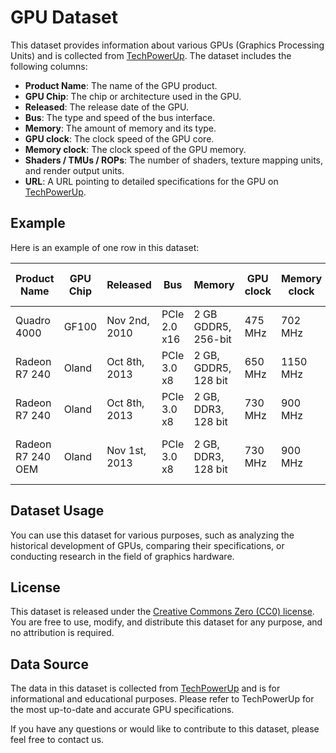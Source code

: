 # GPU Dataset

This dataset provides information about various GPUs (Graphics Processing Units) and is collected from [TechPowerUp](https://www.techpowerup.com/). The dataset includes the following columns:

- **Product Name**: The name of the GPU product.
- **GPU Chip**: The chip or architecture used in the GPU.
- **Released**: The release date of the GPU.
- **Bus**: The type and speed of the bus interface.
- **Memory**: The amount of memory and its type.
- **GPU clock**: The clock speed of the GPU core.
- **Memory clock**: The clock speed of the GPU memory.
- **Shaders / TMUs / ROPs**: The number of shaders, texture mapping units, and render output units.
- **URL**: A URL pointing to detailed specifications for the GPU on [TechPowerUp](https://www.techpowerup.com/).

## Example

Here is an example of one row in this dataset:

| Product Name      | GPU Chip | Released       | Bus         | Memory              | GPU clock | Memory clock | Shaders / TMUs / ROPs | URL                                      |
|-------------------|----------|----------------|-------------|---------------------|-----------|--------------|-----------------------|------------------------------------------|
| Quadro 4000       | GF100    | Nov 2nd, 2010  | PCIe 2.0 x16 | 2 GB GDDR5, 256-bit | 475 MHz   | 702 MHz      | 256 / 32 / 32         | [/gpu-specs/quadro-4000.c898](https://www.techpowerup.com/gpu-specs/quadro-4000.c898) |
| Radeon R7 240     | Oland    | Oct 8th, 2013  | PCIe 3.0 x8 | 2 GB, GDDR5, 128 bit | 650 MHz   | 1150 MHz     | 320 / 20 / 8          | [/gpu-specs/radeon-r7-240.c3130](https://www.techpowerup.com/gpu-specs/radeon-r7-240.c3130) |
| Radeon R7 240     | Oland    | Oct 8th, 2013  | PCIe 3.0 x8 | 2 GB, DDR3, 128 bit  | 730 MHz   | 900 MHz      | 320 / 20 / 8          | [/gpu-specs/radeon-r7-240.c2463](https://www.techpowerup.com/gpu-specs/radeon-r7-240.c2463) |
| Radeon R7 240 OEM | Oland    | Nov 1st, 2013  | PCIe 3.0 x8 | 2 GB, DDR3, 128 bit  | 730 MHz   | 900 MHz      | 320 / 20 / 8          | [/gpu-specs/radeon-r7-240-oem.c2542](https://www.techpowerup.com/gpu-specs/radeon-r7-240-oem.c2542) |



## Dataset Usage

You can use this dataset for various purposes, such as analyzing the historical development of GPUs, comparing their specifications, or conducting research in the field of graphics hardware.

## License

This dataset is released under the [Creative Commons Zero (CC0) license](https://creativecommons.org/publicdomain/zero/1.0/legalcode). You are free to use, modify, and distribute this dataset for any purpose, and no attribution is required.


## Data Source

The data in this dataset is collected from [TechPowerUp](https://www.techpowerup.com/) and is for informational and educational purposes. Please refer to TechPowerUp for the most up-to-date and accurate GPU specifications.

If you have any questions or would like to contribute to this dataset, please feel free to contact us.
